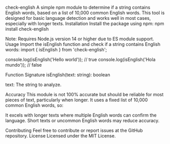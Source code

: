 check-english
A simple npm module to determine if a string contains English words, based on a list of 10,000 common English words. This tool is designed for basic language detection and works well in most cases, especially with longer texts.
Installation
Install the package using npm:
npm install check-english

Note: Requires Node.js version 14 or higher due to ES module support.
Usage
Import the isEnglish function and check if a string contains English words:
import { isEnglish } from 'check-english';

console.log(isEnglish('Hello world')); // true
console.log(isEnglish('Hola mundo')); // false

Function Signature
isEnglish(text: string): boolean


text: The string to analyze.

Accuracy
This module is not 100% accurate but should be reliable for most pieces of text, particularly when longer. It uses a fixed list of 10,000 common English words, so:

It excels with longer texts where multiple English words can confirm the language.
Short texts or uncommon English words may reduce accuracy.

Contributing
Feel free to contribute or report issues at the GitHub repository.
License
Licensed under the MIT License.